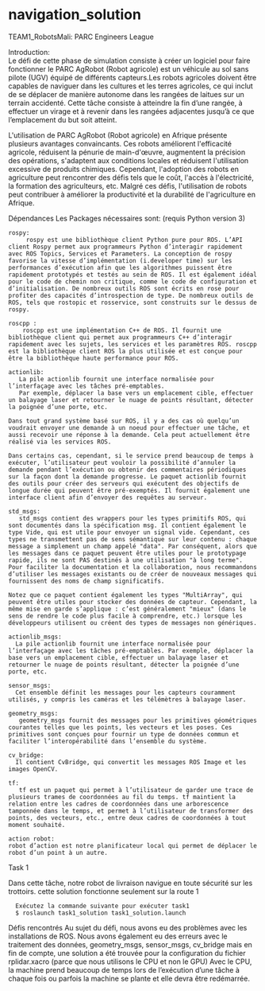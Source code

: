# navigation_solution
TEAM1_RobotsMali: PARC Engineers League

Introduction:</BR>
    Le défi de cette phase de simulation consiste à créer un logiciel pour faire fonctionner le PARC AgRobot (Robot agricole) est un véhicule au sol sans pilote (UGV) équipé de différents capteurs.Les robots agricoles doivent être capables de naviguer dans les cultures et les terres agricoles, ce qui inclut de se déplacer de manière autonome dans les rangées de laitues sur un terrain accidenté. Cette tâche consiste à atteindre la fin d’une rangée, à effectuer un virage et à revenir dans les rangées adjacentes jusqu’à ce que l’emplacement du but soit atteint.
    
L'utilisation de PARC AgRobot (Robot agricole)  en Afrique présente plusieurs avantages convaincants. Ces robots améliorent l'efficacité agricole, réduisent la pénurie de main-d'œuvre, augmentent la précision des opérations, s'adaptent aux conditions locales et réduisent l'utilisation excessive de produits chimiques. Cependant, l'adoption des robots en agriculture peut rencontrer des défis tels que le coût, l'accès à l'électricité, la formation des agriculteurs, etc. Malgré ces défis, l'utilisation de robots peut contribuer à améliorer la productivité et la durabilité de l'agriculture en Afrique.


    
Dépendances
    Les Packages nécessaires sont:    (requis Python version 3)

    rospy: 
         rospy est une bibliothèque client Python pure pour ROS. L’API client Rospy permet aux programmeurs Python d’interagir rapidement avec ROS Topics, Services et Parameters. La conception de rospy favorise la vitesse d’implémentation (i.developer time) sur les performances d’exécution afin que les algorithmes puissent être rapidement prototypés et testés au sein de ROS. Il est également idéal pour le code de chemin non critique, comme le code de configuration et d’initialisation. De nombreux outils ROS sont écrits en rose pour profiter des capacités d’introspection de type. De nombreux outils de ROS, tels que rostopic et rosservice, sont construits sur le dessus de rospy.

    roscpp :
        roscpp est une implémentation C++ de ROS. Il fournit une bibliothèque client qui permet aux programmeurs C++ d’interagir rapidement avec les sujets, les services et les paramètres ROS. roscpp est la bibliothèque client ROS la plus utilisée et est conçue pour être la bibliothèque haute performance pour ROS.

    actionlib:
       La pile actionlib fournit une interface normalisée pour l’interfaçage avec les tâches pré-emptables. 
       Par exemple, déplacer la base vers un emplacement cible, effectuer un balayage laser et retourner le nuage de points résultant, détecter la poignée d’une porte, etc.

    Dans tout grand système basé sur ROS, il y a des cas où quelqu’un voudrait envoyer une demande à un noeud pour effectuer une tâche, et aussi recevoir une réponse à la demande. Cela peut actuellement être réalisé via les services ROS.

    Dans certains cas, cependant, si le service prend beaucoup de temps à exécuter, l’utilisateur peut vouloir la possibilité d’annuler la demande pendant l’exécution ou obtenir des commentaires périodiques sur la façon dont la demande progresse. Le paquet actionlib fournit des outils pour créer des serveurs qui exécutent des objectifs de longue durée qui peuvent être pré-exemptés. Il fournit également une interface client afin d’envoyer des requêtes au serveur.

    std_msgs:
       std_msgs contient des wrappers pour les types primitifs ROS, qui sont documentés dans la spécification msg. Il contient également le type Vide, qui est utile pour envoyer un signal vide. Cependant, ces types ne transmettent pas de sens sémantique sur leur contenu : chaque message a simplement un champ appelé "data". Par conséquent, alors que les messages dans ce paquet peuvent être utiles pour le prototypage rapide, ils ne sont PAS destinés à une utilisation "à long terme". Pour faciliter la documentation et la collaboration, nous recommandons d’utiliser les messages existants ou de créer de nouveaux messages qui fournissent des noms de champ significatifs.

    Notez que ce paquet contient également les types "MultiArray", qui peuvent être utiles pour stocker des données de capteur. Cependant, la même mise en garde s’applique : c’est généralement "mieux" (dans le sens de rendre le code plus facile à comprendre, etc.) lorsque les développeurs utilisent ou créent des types de messages non génériques.

    actionlib_msgs:
      La pile actionlib fournit une interface normalisée pour l’interfaçage avec les tâches pré-emptables. Par exemple, déplacer la base vers un emplacement cible, effectuer un balayage laser et retourner le nuage de points résultant, détecter la poignée d’une porte, etc.

    sensor_msgs:
      Cet ensemble définit les messages pour les capteurs couramment utilisés, y compris les caméras et les télémètres à balayage laser.

    geometry_msgs:
       geometry_msgs fournit des messages pour les primitives géométriques courantes telles que les points, les vecteurs et les poses. Ces primitives sont conçues pour fournir un type de données commun et faciliter l’interopérabilité dans l’ensemble du système.

    cv_bridge:
      Il contient CvBridge, qui convertit les messages ROS Image et les images OpenCV.

    tf:
       tf est un paquet qui permet à l’utilisateur de garder une trace de plusieurs trames de coordonnées au fil du temps. tf maintient la relation entre les cadres de coordonnées dans une arborescence tamponnée dans le temps, et permet à l’utilisateur de transformer des points, des vecteurs, etc., entre deux cadres de coordonnées à tout moment souhaité.

    action robot:
    robot d’action est notre planificateur local qui permet de déplacer le robot d’un point à un autre.


Task 1

   Dans cette tâche, notre robot de livraison navigue en toute sécurité sur les trottoirs.
   cette solution fonctionne seulement sur la route 1

      Exécutez la commande suivante pour exécuter task1
      $ roslaunch task1_solution task1_solution.launch

Défis rencontrés
    Au sujet du défi, nous avons eu des problèmes avec les installations de ROS. Nous avons également eu des erreurs avec le traitement des données, geometry_msgs, sensor_msgs, cv_bridge mais en fin de compte, une solution a été trouvée pour la configuration du fichier rplidar.xacro (parce que nous utilisons le CPU et non le GPU)
    Avec le CPU, la machine prend beaucoup de temps lors de l’exécution d’une tâche à chaque fois ou parfois la machine se plante et elle devra être redémarrée.
    
    
